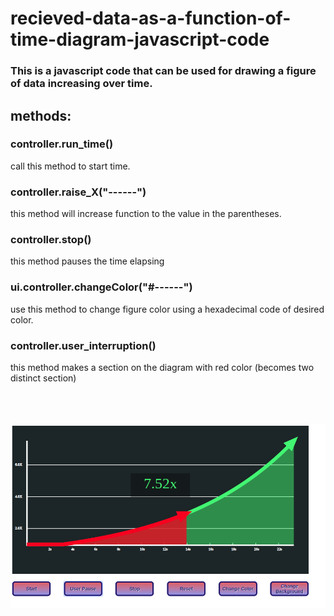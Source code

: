 # recieved-data-as-a-function-of-time-diagram-javascript-code

### This is a javascript code that can be used for drawing a figure of data increasing over time.

## methods:

### controller.run_time()
call this method to start time.

### controller.raise_X("------")
this method will increase function to the value in the parentheses.

### controller.stop()
this method pauses the time elapsing

### ui.controller.changeColor("#------")
use this method to change figure color using a hexadecimal code of desired color.

### controller.user_interruption()
this method makes a section on the diagram with red color (becomes two distinct section)
<br/>
<br/>
<br/>
<br/>

![](images/photo0.png)
